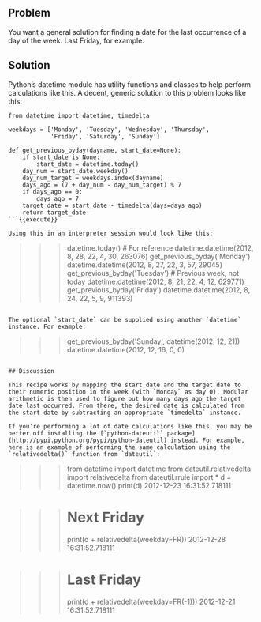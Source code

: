## Problem

You want a general solution for finding a date for the last occurrence of a day of the week. Last Friday, for example.

## Solution

Python’s datetime module has utility functions and classes to help perform calculations like this. A decent, generic solution to this problem looks like this:

```
from datetime import datetime, timedelta

weekdays = ['Monday', 'Tuesday', 'Wednesday', 'Thursday',
            'Friday', 'Saturday', 'Sunday']

def get_previous_byday(dayname, start_date=None):
    if start_date is None:
        start_date = datetime.today()
    day_num = start_date.weekday()
    day_num_target = weekdays.index(dayname)
    days_ago = (7 + day_num - day_num_target) % 7
    if days_ago == 0:
        days_ago = 7
    target_date = start_date - timedelta(days=days_ago)
    return target_date
```{{execute}}

Using this in an interpreter session would look like this:

```
>>> datetime.today()  # For reference
datetime.datetime(2012, 8, 28, 22, 4, 30, 263076)
>>> get_previous_byday('Monday')
datetime.datetime(2012, 8, 27, 22, 3, 57, 29045)
>>> get_previous_byday('Tuesday') # Previous week, not today
datetime.datetime(2012, 8, 21, 22, 4, 12, 629771)
>>> get_previous_byday('Friday')
datetime.datetime(2012, 8, 24, 22, 5, 9, 911393)
>>>
```{{execute}}

The optional `start_date` can be supplied using another `datetime` instance. For example:

```
>>> get_previous_byday('Sunday', datetime(2012, 12, 21))
datetime.datetime(2012, 12, 16, 0, 0)
>>>
```{{execute}}

## Discussion

This recipe works by mapping the start date and the target date to their numeric position in the week (with `Monday` as day 0). Modular arithmetic is then used to figure out how many days ago the target date last occurred. From there, the desired date is calculated from the start date by subtracting an appropriate `timedelta` instance.

If you’re performing a lot of date calculations like this, you may be better off installing the [`python-dateutil` package](http://pypi.python.org/pypi/python-dateutil) instead. For example, here is an example of performing the same calculation using the `relativedelta()` function from `dateutil`:

```
>>> from datetime import datetime
>>> from dateutil.relativedelta import relativedelta
>>> from dateutil.rrule import *
>>> d = datetime.now()
>>> print(d)
2012-12-23 16:31:52.718111

>>> # Next Friday
>>> print(d + relativedelta(weekday=FR))
2012-12-28 16:31:52.718111
>>>

>>> # Last Friday
>>> print(d + relativedelta(weekday=FR(-1)))
2012-12-21 16:31:52.718111
>>>
```{{execute}}